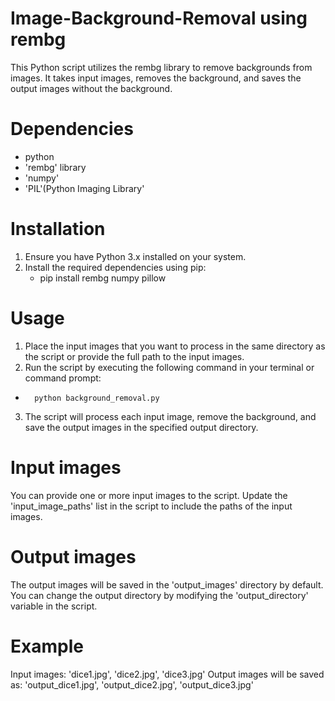 # Image-Background-Removal using rembg
This Python script utilizes the rembg library to remove backgrounds from images. It takes input images, removes the background, and saves the output images without the background.
# Dependencies
- python
- 'rembg' library
- 'numpy'
- 'PIL'(Python Imaging Library'
# Installation
1. Ensure you have Python 3.x installed on your system.
2. Install the required dependencies using pip:
   -    pip install rembg numpy pillow
# Usage
1. Place the input images that you want to process in the same directory as the script or provide the full path to the input images.
2. Run the script by executing the following command in your terminal or command prompt:
-       python background_removal.py   
3. The script will process each input image, remove the background, and save the output images in the specified output directory.
# Input images
You can provide one or more input images to the script. Update the 'input_image_paths' list in the script to include the paths of the input images.
# Output images
The output images will be saved in the 'output_images' directory by default. You can change the output directory by modifying the 'output_directory' variable in the script.
# Example
Input images: 'dice1.jpg', 'dice2.jpg', 'dice3.jpg'
Output images will be saved as: 'output_dice1.jpg', 'output_dice2.jpg', 'output_dice3.jpg'
